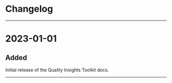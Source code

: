 # Changelog

***

# 2023-01-01

## Added

Initial release of the Quality Insights Toolkit docs.

***